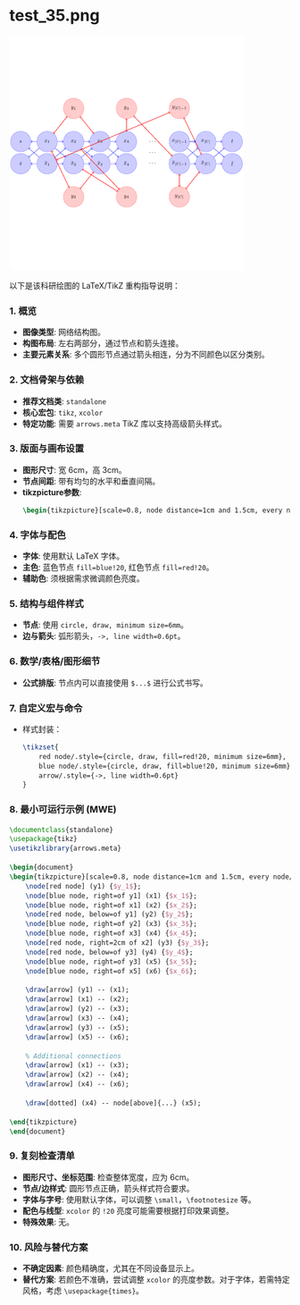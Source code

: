 # test_35.png

![test_35.png](../../../eval_dataset/images/test_35.png)

以下是该科研绘图的 LaTeX/TikZ 重构指导说明：

### 1. 概览
- **图像类型**: 网络结构图。
- **构图布局**: 左右两部分，通过节点和箭头连接。
- **主要元素关系**: 多个圆形节点通过箭头相连，分为不同颜色以区分类别。

### 2. 文档骨架与依赖
- **推荐文档类**: `standalone`
- **核心宏包**: `tikz`, `xcolor`
- **特定功能**: 需要 `arrows.meta` TikZ 库以支持高级箭头样式。

### 3. 版面与画布设置
- **图形尺寸**: 宽 6cm，高 3cm。
- **节点间距**: 带有均匀的水平和垂直间隔。
- **tikzpicture参数**:
  ```latex
  \begin{tikzpicture}[scale=0.8, node distance=1cm and 1.5cm, every node/.style={circle, draw, minimum size=6mm}]
  ```

### 4. 字体与配色
- **字体**: 使用默认 LaTeX 字体。
- **主色**: 蓝色节点 `fill=blue!20`, 红色节点 `fill=red!20`。
- **辅助色**: 须根据需求微调颜色亮度。
  
### 5. 结构与组件样式
- **节点**: 使用 `circle, draw, minimum size=6mm`。
- **边与箭头**: 弧形箭头，`->, line width=0.6pt`。
  
### 6. 数学/表格/图形细节
- **公式排版**: 节点内可以直接使用 `$...$` 进行公式书写。

### 7. 自定义宏与命令
- 样式封装：
  ```latex
  \tikzset{
      red node/.style={circle, draw, fill=red!20, minimum size=6mm},
      blue node/.style={circle, draw, fill=blue!20, minimum size=6mm},
      arrow/.style={->, line width=0.6pt}
  }
  ```

### 8. 最小可运行示例 (MWE)
```latex
\documentclass{standalone}
\usepackage{tikz}
\usetikzlibrary{arrows.meta}

\begin{document}
\begin{tikzpicture}[scale=0.8, node distance=1cm and 1.5cm, every node/.style={circle, draw, minimum size=6mm}]
    \node[red node] (y1) {$y_1$};
    \node[blue node, right=of y1] (x1) {$x_1$};
    \node[blue node, right=of x1] (x2) {$x_2$};
    \node[red node, below=of y1] (y2) {$y_2$};
    \node[blue node, right=of y2] (x3) {$x_3$};
    \node[blue node, right=of x3] (x4) {$x_4$};
    \node[red node, right=2cm of x2] (y3) {$y_3$};
    \node[red node, below=of y3] (y4) {$y_4$};
    \node[blue node, right=of y3] (x5) {$x_5$};
    \node[blue node, right=of x5] (x6) {$x_6$};
    
    \draw[arrow] (y1) -- (x1);
    \draw[arrow] (x1) -- (x2);
    \draw[arrow] (y2) -- (x3);
    \draw[arrow] (x3) -- (x4);
    \draw[arrow] (y3) -- (x5);
    \draw[arrow] (x5) -- (x6);

    % Additional connections
    \draw[arrow] (x1) -- (x3);
    \draw[arrow] (x2) -- (x4);
    \draw[arrow] (x4) -- (x6);
    
    \draw[dotted] (x4) -- node[above]{...} (x5);

\end{tikzpicture}
\end{document}
```

### 9. 复刻检查清单
- **图形尺寸、坐标范围**: 检查整体宽度，应为 6cm。
- **节点/边样式**: 圆形节点正确，箭头样式符合要求。
- **字体与字号**: 使用默认字体，可以调整 `\small`，`\footnotesize` 等。
- **配色与线型**: `xcolor` 的 `!20` 亮度可能需要根据打印效果调整。
- **特殊效果**: 无。

### 10. 风险与替代方案
- **不确定因素**: 颜色精确度，尤其在不同设备显示上。
- **替代方案**: 若颜色不准确，尝试调整 `xcolor` 的亮度参数。对于字体，若需特定风格，考虑 `\usepackage{times}`。
